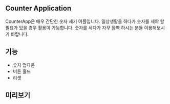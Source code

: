 ## Counter Application

CounterApp은 매우 간단한 숫자 세기 어플입니다.
일상생활을 하다가 숫자를 세야 할 필요가 있을 경우 활용이 가능합니다.
숫자를 세다가 자꾸 깜빡 하시는 분들 이용해보시기 바랍니다.

## 기능
* 숫자 업다운
* 버튼 홀드
* 리셋

## 미리보기
